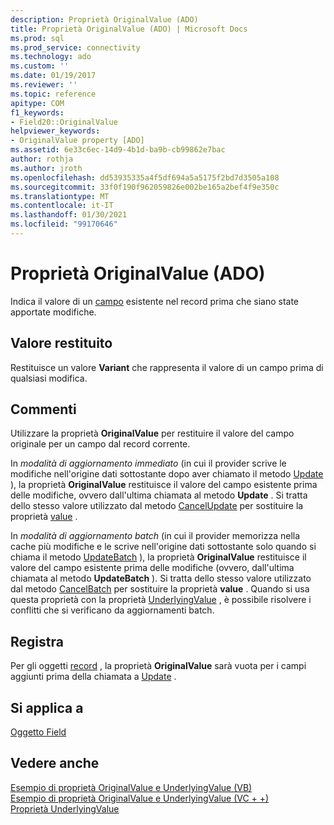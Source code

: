 ```yaml
---
description: Proprietà OriginalValue (ADO)
title: Proprietà OriginalValue (ADO) | Microsoft Docs
ms.prod: sql
ms.prod_service: connectivity
ms.technology: ado
ms.custom: ''
ms.date: 01/19/2017
ms.reviewer: ''
ms.topic: reference
apitype: COM
f1_keywords:
- Field20::OriginalValue
helpviewer_keywords:
- OriginalValue property [ADO]
ms.assetid: 6e33c6ec-14d9-4b1d-ba9b-cb99862e7bac
author: rothja
ms.author: jroth
ms.openlocfilehash: dd53935335a4f5df694a5a5175f2bd7d3505a108
ms.sourcegitcommit: 33f0f190f962059826e002be165a2bef4f9e350c
ms.translationtype: MT
ms.contentlocale: it-IT
ms.lasthandoff: 01/30/2021
ms.locfileid: "99170646"
---
```

# <a name="originalvalue-property-ado"></a>Proprietà OriginalValue (ADO)
Indica il valore di un [campo](./field-object.md) esistente nel record prima che siano state apportate modifiche.  
  
## <a name="return-value"></a>Valore restituito  
 Restituisce un valore **Variant** che rappresenta il valore di un campo prima di qualsiasi modifica.  
  
## <a name="remarks"></a>Commenti  
 Utilizzare la proprietà **OriginalValue** per restituire il valore del campo originale per un campo dal record corrente.  
  
 In *modalità di aggiornamento immediato* (in cui il provider scrive le modifiche nell'origine dati sottostante dopo aver chiamato il metodo [Update](./update-method.md) ), la proprietà **OriginalValue** restituisce il valore del campo esistente prima delle modifiche, ovvero dall'ultima chiamata al metodo **Update** . Si tratta dello stesso valore utilizzato dal metodo [CancelUpdate](./cancelupdate-method-ado.md) per sostituire la proprietà [value](./value-property-ado.md) .  
  
 In *modalità di aggiornamento batch* (in cui il provider memorizza nella cache più modifiche e le scrive nell'origine dati sottostante solo quando si chiama il metodo [UpdateBatch](./updatebatch-method.md) ), la proprietà **OriginalValue** restituisce il valore del campo esistente prima delle modifiche (ovvero, dall'ultima chiamata al metodo **UpdateBatch** ). Si tratta dello stesso valore utilizzato dal metodo [CancelBatch](./cancelbatch-method-ado.md) per sostituire la proprietà **value** . Quando si usa questa proprietà con la proprietà [UnderlyingValue](./underlyingvalue-property.md) , è possibile risolvere i conflitti che si verificano da aggiornamenti batch.  
  
## <a name="record"></a>Registra  
 Per gli oggetti [record](./record-object-ado.md) , la proprietà **OriginalValue** sarà vuota per i campi aggiunti prima della chiamata a [Update](./update-method.md) .  
  
## <a name="applies-to"></a>Si applica a  
 [Oggetto Field](./field-object.md)  
  
## <a name="see-also"></a>Vedere anche  
 [Esempio di proprietà OriginalValue e UnderlyingValue (VB)](./originalvalue-and-underlyingvalue-properties-example-vb.md)   
 [Esempio di proprietà OriginalValue e UnderlyingValue (VC + +)](./originalvalue-and-underlyingvalue-properties-example-vc.md)   
 [Proprietà UnderlyingValue](./underlyingvalue-property.md)